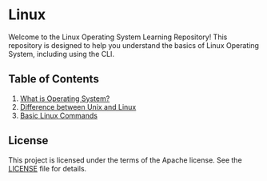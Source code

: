 # Linux
Welcome to the Linux Operating System Learning Repository! This repository is designed to help you understand the basics of Linux Operating System, including using the CLI.

## Table of Contents
1. [What is Operating System?](./os.md)
2. [Difference between Unix and Linux](./unix-vs-linux.md)
3. [Basic Linux Commands](./linux-commands.md)

## License
This project is licensed under the terms of the Apache license. See the [LICENSE](./LICENSE) file for details.
